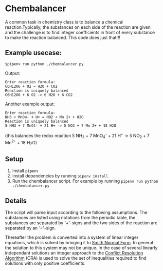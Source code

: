 # Chembalancer
A common task in chemistry class is to balance a chemical reaction.Typically, the substances on each side of the reaction are given and the challenge is to find integer coefficients in front of every substance to make the reaction balanced. This code does just that!!!

## Example usecase:
```console
$pipenv run python ./chembalancer.py
```
Output:
```
Enter reaction formula:
C6H12O6 + O2 = H2O + CO2
Reaction is uniquely balanced
C6H12O6 + 6 O2 -> 6 H2O + 6 CO2
```
Another example output:
```
Enter reaction formula:
NH3 + MnO4- + H+ = NO2 + Mn 2+ + H2O
Reaction is uniquely balanced
5 NH3 + 7 MnO4- + 21 H+ -> 5 NO2 + 7 Mn 2+ + 18 H2O
```
(this balances the redox reaction 5 NH<sub>3</sub> + 7 MnO<sub>4</sub><sup>-</sup> + 21 H<sup>+</sup> -> 5 NO<sub>2</sub> + 7 Mn<sup>2+</sup> + 18 H<sub>2</sub>O)
## Setup
1. Install `pipenv`
2. Install dependencies by running `pipenv install`
3. Run the chembalancer script. For example by running  `pipenv run python ./chembalancer.py`

## Details
The script will parse input according to the following assumptions. The substances are listed using notations from the periodic table, the substances are separated by '+'-signs and the two sides of the reaction are separated by an '='-sign.

Thereafter the problem is converted into a system of linear integer equations, which is solved by bringing it to [Smith Normal Form](https://en.wikipedia.org/wiki/Smith_normal_form). In general the solution to this system may not be unique. In the case of several linearly independant solutions an integer approach to the [Conflict Resolution Algorithm](https://www.semanticscholar.org/paper/Conflict-Resolution-Korovin-Tsiskaridze/c1b16de4d26b6efe97d195e7a85ac36377badba2) (CRA) is used to solve the set of inequalities required to find solutions with only positive coefficients.
